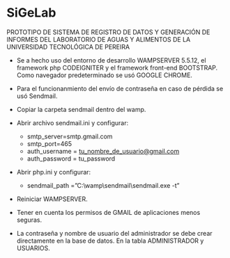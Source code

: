# SiGeLab
PROTOTIPO DE SISTEMA DE REGISTRO DE DATOS Y GENERACIÓN DE INFORMES DEL LABORATORIO DE AGUAS Y ALIMENTOS DE LA UNIVERSIDAD TECNOLÓGICA DE PEREIRA

- Se a hecho uso del entorno de desarrollo WAMPSERVER 5.5.12, el framework php CODEIGNITER y el framework front-end BOOTSTRAP. Como navegador predeterminado se usó GOOGLE CHROME.

- Para el funcionanmiento del envío de contraseña en caso de pérdida se usó Sendmail.
- Copiar la carpeta sendmail dentro del wamp.
- Abrir archivo sendmail.ini y configurar:
  - smtp_server=smtp.gmail.com
  - smtp_port=465
  - auth_username = tu_nombre_de_usuario@gmail.com
  - auth_password = tu_password
- Abrir php.ini y configurar:
  - sendmail_path =”C:\wamp\sendmail\sendmail.exe -t”
- Reiniciar WAMPSERVER.
- Tener en cuenta los permisos de GMAIL de aplicaciones menos seguras.

- La contraseña y nombre de usuario del administrador se debe crear directamente en la base de datos. En la tabla ADMINISTRADOR y USUARIOS.
